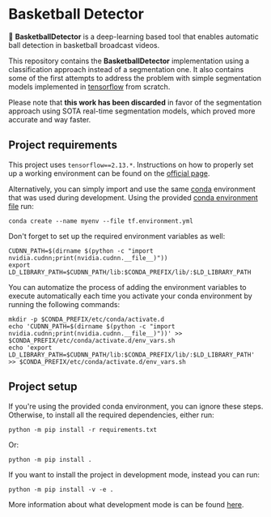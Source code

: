 # Basketball Detector

:basketball: **BasketballDetector** is a deep-learning based tool
that enables automatic ball detection in basketball broadcast videos.

This repository contains the **BasketballDetector** implementation using a
classification approach instead of a segmentation one.
It also contains some of the first attempts to address the problem
with simple segmentation models implemented in 
[tensorflow](https://www.tensorflow.org/) from scratch.

Please note that **this work has been discarded** in favor of the
segmentation approach using SOTA real-time segmentation models, which
proved more accurate and way faster.

## Project requirements

This project uses `tensorflow==2.13.*`. Instructions on how to properly set up
a working environment can be found on the
[official page](https://www.tensorflow.org/install/pip).

Alternatively, you can simply import and use the same 
[conda](https://docs.conda.io/projects/conda/en/latest/index.html)
environment that was used during development.
Using the provided [conda environment file](conda/tf-environment.yml) run:
```shell
conda create --name myenv --file tf.environment.yml
```
Don't forget to set up the required environment variables as well:
```shell
CUDNN_PATH=$(dirname $(python -c "import nvidia.cudnn;print(nvidia.cudnn.__file__)"))
export LD_LIBRARY_PATH=$CUDNN_PATH/lib:$CONDA_PREFIX/lib/:$LD_LIBRARY_PATH
```

You can automatize the process of adding the environment variables
to execute automatically each time you activate your
conda environment by running the following commands:
```shell
mkdir -p $CONDA_PREFIX/etc/conda/activate.d
echo 'CUDNN_PATH=$(dirname $(python -c "import nvidia.cudnn;print(nvidia.cudnn.__file__)"))' >> $CONDA_PREFIX/etc/conda/activate.d/env_vars.sh
echo 'export LD_LIBRARY_PATH=$CUDNN_PATH/lib:$CONDA_PREFIX/lib/:$LD_LIBRARY_PATH' >> $CONDA_PREFIX/etc/conda/activate.d/env_vars.sh
```

## Project setup

If you're using the provided conda environment, you can ignore these steps.
Otherwise, to install all the required dependencies, either run:
```shell
python -m pip install -r requirements.txt
```
Or:
```shell
python -m pip install .
```

If you want to install the project in development mode, instead you can run:
```shell
python -m pip install -v -e .
```

More information about what development mode is can be found
[here](https://setuptools.pypa.io/en/latest/userguide/development_mode.html).
